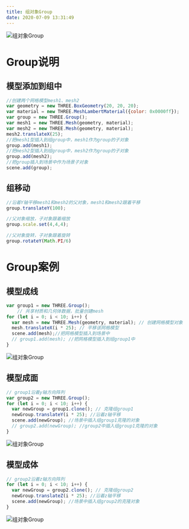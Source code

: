 ```yaml
---
title: 组对象Group
date: 2020-07-09 13:31:49
---
```


![组对象Group](./01.png)

# Group说明

## 模型添加到组中

```js
//创建两个网格模型mesh1、mesh2
var geometry = new THREE.BoxGeometry(20, 20, 20);
var material = new THREE.MeshLambertMaterial({color: 0x0000ff});
var group = new THREE.Group();
var mesh1 = new THREE.Mesh(geometry, material);
var mesh2 = new THREE.Mesh(geometry, material);
mesh2.translateX(25);
//把mesh1型插入到组group中，mesh1作为group的子对象
group.add(mesh1);
//把mesh2型插入到组group中，mesh2作为group的子对象
group.add(mesh2);
//把group插入到场景中作为场景子对象
scene.add(group);
```

## 组移动

```js
//沿着Y轴平移mesh1和mesh2的父对象，mesh1和mesh2跟着平移
group.translateY(100);
```

```js
//父对象缩放，子对象跟着缩放
group.scale.set(4,4,4);
```

```js
//父对象旋转，子对象跟着旋转
group.rotateY(Math.PI/6)
```

# Group案例

## 模型成线
```js
var group1 = new THREE.Group();
    // 共享材质和几何体数据，批量创建mesh
for (let i = 0; i < 10; i++) {
  var mesh = new THREE.Mesh(geometry, material); // 创建网格模型对象
  mesh.translateX(i * 25); // 平移该网格模型
  scene.add(mesh);//把网格模型插入到场景中
  // group1.add(mesh); //把网格模型插入到组group1中
}
```

![组对象Group](./03.png)

## 模型成面

```js
// group1沿着y轴方向阵列
var group2 = new THREE.Group();
for (let i = 0; i < 10; i++) {
  var newGroup = group1.clone(); // 克隆组group1
  newGroup.translateY(i * 25); //沿着z轴平移
  scene.add(newGroup); //场景中插入组group1克隆的对象
  // group2.add(newGroup); //group2中插入组group1克隆的对象
}
```

![组对象Group](./04.png)

## 模型成体

```js
// group2沿着z轴方向阵列
for (let i = 0; i < 10; i++) {
  var newGroup = group2.clone(); // 克隆组group2
  newGroup.translateZ(i * 25); //沿着z轴平移
  scene.add(newGroup); //场景中插入组group2的克隆对象
}
```

![组对象Group](./02.png)